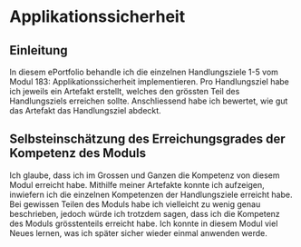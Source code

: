 # Applikationssicherheit
## Einleitung
In diesem ePortfolio behandle ich die einzelnen Handlungsziele 1-5 vom Modul 183: Applikationssicherheit implementieren. Pro Handlungsziel habe ich jeweils ein Artefakt erstellt, welches den grössten Teil des Handlungsziels erreichen sollte. Anschliessend habe ich bewertet, wie gut das Artefakt das Handlungsziel abdeckt.
## Selbsteinschätzung des Erreichungsgrades der Kompetenz des Moduls
Ich glaube, dass ich im Grossen und Ganzen die Kompetenz von diesem Modul erreicht habe. Mithilfe meiner Artefakte konnte ich aufzeigen, inwiefern ich die einzelnen Kompetenzen der Handlungsziele erreicht habe. Bei gewissen Teilen des Moduls habe ich vielleicht zu wenig genau beschrieben, jedoch würde ich trotzdem sagen, dass ich die Kompetenz des Moduls grösstenteils erreicht habe. Ich konnte in diesem Modul viel Neues lernen, was ich später sicher wieder einmal anwenden werde.

